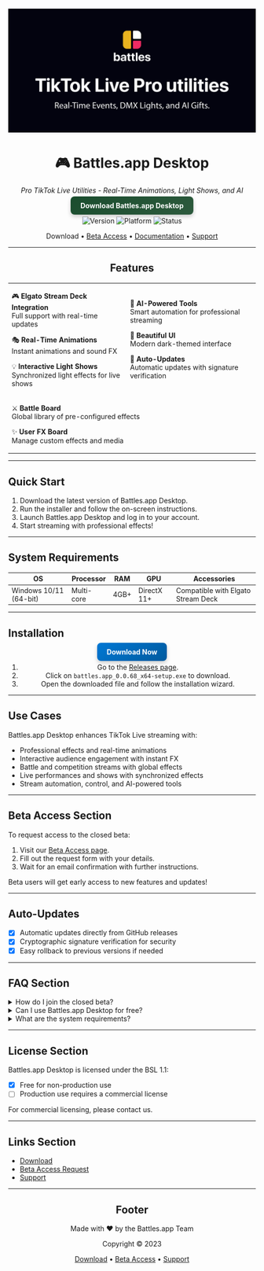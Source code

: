 <div align="center">

![Github banner](./.github/banner.jpg)

# 🎮 Battles.app Desktop

*Pro TikTok Live Utilities - Real-Time Animations, Light Shows, and AI*

<a href="https://github.com/battles-app/desktop/releases/download/v0.0.68/battles.app_0.0.68_x64-setup.exe" style="background: linear-gradient(145deg, #1a4d2e, #2d5a3d); border: none; border-radius: 8px; box-shadow: 0 4px 8px rgba(0, 0, 0, 0.2); color: white; padding: 10px 20px; text-decoration: none; font-weight: bold;">Download Battles.app Desktop</a>

![Version](https://img.shields.io/badge/version-0.0.68-blue?style=for-the-badge) ![Platform](https://img.shields.io/badge/platform-Windows%2010%2F11-blueviolet?style=for-the-badge&logo=windows) ![Status](https://img.shields.io/badge/status-Closed%20Beta-red?style=for-the-badge)

Download • [Beta Access](#beta-access-section) • [Documentation](#installation-section) • [Support](#footer)

---

</div>

<div align="center">

## Features

<table>
<tr>
<td>

🎮 **Elgato Stream Deck Integration**  
Full support with real-time updates

🎭 **Real-Time Animations**  
Instant animations and sound FX

💡 **Interactive Light Shows**  
Synchronized light effects for live shows

</td>
<td>

🤖 **AI-Powered Tools**  
Smart automation for professional streaming

🎨 **Beautiful UI**  
Modern dark-themed interface

🔄 **Auto-Updates**  
Automatic updates with signature verification

</td>
</tr>
<tr>
<td colspan="2">

⚔️ **Battle Board**  
Global library of pre-configured effects

✨ **User FX Board**  
Manage custom effects and media

</td>
</tr>
</table>

</div>

---

## Quick Start

1. Download the latest version of Battles.app Desktop.
2. Run the installer and follow the on-screen instructions.
3. Launch Battles.app Desktop and log in to your account.
4. Start streaming with professional effects!

---

## System Requirements

| OS          | Processor   | RAM  | GPU       | Accessories      |
|-------------|-------------|------|-----------|------------------|
| Windows 10/11 (64-bit) | Multi-core | 4GB+ | DirectX 11+ | Compatible with Elgato Stream Deck |

---

## Installation

<div align="center">

<a href="https://github.com/battles-app/desktop/releases/download/v0.0.68/battles.app_0.0.68_x64-setup.exe" style="background: linear-gradient(145deg, #0078D4, #005A9E); border: none; border-radius: 8px; box-shadow: 0 4px 8px rgba(0, 0, 0, 0.2); color: white; padding: 10px 20px; text-decoration: none; font-weight: bold;">Download Now</a>

1. Go to the [Releases page](https://github.com/battles-app/desktop/releases).
2. Click on `battles.app_0.0.68_x64-setup.exe` to download.
3. Open the downloaded file and follow the installation wizard.

</div>

---

## Use Cases

Battles.app Desktop enhances TikTok Live streaming with:
- Professional effects and real-time animations
- Interactive audience engagement with instant FX
- Battle and competition streams with global effects
- Live performances and shows with synchronized effects
- Stream automation, control, and AI-powered tools

---

## Beta Access Section

To request access to the closed beta:
1. Visit our [Beta Access page](#).
2. Fill out the request form with your details.
3. Wait for an email confirmation with further instructions.

Beta users will get early access to new features and updates!

---

## Auto-Updates

- [x] Automatic updates directly from GitHub releases
- [x] Cryptographic signature verification for security
- [x] Easy rollback to previous versions if needed

---

## FAQ Section

<details>
<summary>How do I join the closed beta?</summary>
Visit the Beta Access section above and fill out the form to request access.
</details>

<details>
<summary>Can I use Battles.app Desktop for free?</summary>
Battles.app Desktop is free for non-production use under the BSL 1.1 license. Commercial use requires a license.
</details>

<details>
<summary>What are the system requirements?</summary>
Battles.app Desktop requires Windows 10/11 (64-bit), a multi-core processor, 4GB+ RAM, DirectX 11+ GPU, and is compatible with Elgato Stream Deck.
</details>

---

## License Section

Battles.app Desktop is licensed under the BSL 1.1:
- [x] Free for non-production use
- [ ] Production use requires a commercial license

For commercial licensing, please contact us.

---

## Links Section

- [Download](https://github.com/battles-app/desktop/releases/download/v0.0.68/battles.app_0.0.68_x64-setup.exe)
- [Beta Access Request](#)
- [Support](#footer)

---

<div align="center">

## Footer

Made with ❤️ by the Battles.app Team

Copyright © 2023

[Download](https://github.com/battles-app/desktop/releases/download/v0.0.68/battles.app_0.0.68_x64-setup.exe) • [Beta Access](#beta-access-section) • [Support](#footer)

</div>
